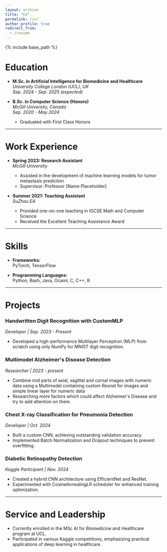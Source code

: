 ```yaml
---
layout: archive
title: "CV"
permalink: /cv/
author_profile: true
redirect_from:
  - /resume
---
```


{% include base_path %}

# Education
* **M.Sc. in Artificial Intelligence for Biomedicine and Healthcare**  
  *University College London (UCL), UK*  
  *Sep. 2024 - Sep. 2025 (expected)*  

* **B.Sc. in Computer Science (Honors)**  
  *McGill University, Canada*  
  *Sep. 2020 - May 2024*  
  - Graduated with First Class Honors  

---

# Work Experience
* **Spring 2023: Research Assistant**  
  *McGill University*  
  - Assisted in the development of machine learning models for tumor metastasis prediction  
  - Supervisor: Professor [Name Placeholder]

* **Summer 2021: Teaching Assistant**  
  *SuZhou EA*  
  - Provided one-on-one teaching in IGCSE Math and Computer Science  
  - Received the Excellent Teaching Assistance Award  

---

# Skills
* **Frameworks:**  
  PyTorch, TensorFlow  

* **Programming Languages:**  
  Python, Bash, Java, Ocaml, C, C++, R  

---

# Projects
### Handwritten Digit Recognition with CustomMLP
*Developer | Sep. 2023 - Present*  
- Developed a high-performance Multilayer Perceptron (MLP) from scratch using only NumPy for MNIST digit recognition.  

### Multimodel Alzheimer's Disease Detection
*Researcher | 2023 - present*
- Combine mid parts of axial, sagittal and cornal images with numeric data using a Multimodel containing custom Resnet for images and simple linear layer for numeric data
- Researching more factors which could affect Alzheimer's Disease and try to add attention on them.

### Chest X-ray Classification for Pneumonia Detection
*Developer | Oct. 2024*  
- Built a custom CNN, achieving outstanding validation accuracy.  
- Implemented Batch Normalization and Dropout techniques to prevent overfitting.  

### Diabetic Retinopathy Detection
*Kaggle Participant | Nov. 2024*  
- Created a hybrid CNN architecture using EfficientNet and ResNet.  
- Experimented with CosineAnnealingLR scheduler for enhanced training optimization.  

---

# Service and Leadership
* Currently enrolled in the MSc AI for Biomedicine and Healthcare program at UCL.
* Participated in various Kaggle competitions, emphasizing practical applications of deep learning in healthcare. 


